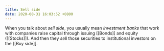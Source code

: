 ```yaml
---
title: Sell side
date: 2020-08-31 16:03:52 +0800
---
```


When you talk about *sell side*, you usually mean *investment banks* that work with companies raise capital through issuing [[Bonds]] and equity ([[Stocks]]). And then they *sell* those securities to institutional investors on the [[Buy side]].

<!--
## Meta
Creation date: 2020-08-31 15:45

### Related Posts
[[Investments]]

### External References


%}
--> 